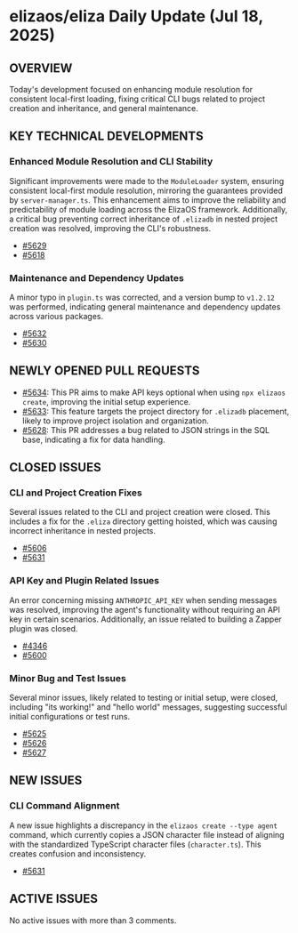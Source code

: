 # elizaos/eliza Daily Update (Jul 18, 2025)
## OVERVIEW 
Today's development focused on enhancing module resolution for consistent local-first loading, fixing critical CLI bugs related to project creation and inheritance, and general maintenance.

## KEY TECHNICAL DEVELOPMENTS

### Enhanced Module Resolution and CLI Stability
Significant improvements were made to the `ModuleLoader` system, ensuring consistent local-first module resolution, mirroring the guarantees provided by `server-manager.ts`. This enhancement aims to improve the reliability and predictability of module loading across the ElizaOS framework. Additionally, a critical bug preventing correct inheritance of `.elizadb` in nested project creation was resolved, improving the CLI's robustness.
- [#5629](https://github.com/elizaos/eliza/pull/5629)
- [#5618](https://github.com/elizaos/eliza/pull/5618)

### Maintenance and Dependency Updates
A minor typo in `plugin.ts` was corrected, and a version bump to `v1.2.12` was performed, indicating general maintenance and dependency updates across various packages.
- [#5632](https://github.com/elizaos/eliza/pull/5632)
- [#5630](https://github.com/elizaos/eliza/pull/5630)

## NEWLY OPENED PULL REQUESTS
- [#5634](https://github.com/elizaos/eliza/pull/5634): This PR aims to make API keys optional when using `npx elizaos create`, improving the initial setup experience.
- [#5633](https://github.com/elizaos/eliza/pull/5633): This feature targets the project directory for `.elizadb` placement, likely to improve project isolation and organization.
- [#5628](https://github.com/elizaos/eliza/pull/5628): This PR addresses a bug related to JSON strings in the SQL base, indicating a fix for data handling.

## CLOSED ISSUES

### CLI and Project Creation Fixes
Several issues related to the CLI and project creation were closed. This includes a fix for the `.eliza` directory getting hoisted, which was causing incorrect inheritance in nested projects.
- [#5606](https://github.com/elizaos/eliza/issues/5606)
- [#5631](https://github.com/elizaos/eliza/issues/5631)

### API Key and Plugin Related Issues
An error concerning missing `ANTHROPIC_API_KEY` when sending messages was resolved, improving the agent's functionality without requiring an API key in certain scenarios. Additionally, an issue related to building a Zapper plugin was closed.
- [#4346](https://github.com/elizaos/eliza/issues/4346)
- [#5600](https://github.com/elizaos/eliza/issues/5600)

### Minor Bug and Test Issues
Several minor issues, likely related to testing or initial setup, were closed, including "its working!" and "hello world" messages, suggesting successful initial configurations or test runs.
- [#5625](https://github.com/elizaos/eliza/issues/5625)
- [#5626](https://github.com/elizaos/eliza/issues/5626)
- [#5627](https://github.com/elizaos/eliza/issues/5627)

## NEW ISSUES

### CLI Command Alignment
A new issue highlights a discrepancy in the `elizaos create --type agent` command, which currently copies a JSON character file instead of aligning with the standardized TypeScript character files (`character.ts`). This creates confusion and inconsistency.
- [#5631](https://github.com/elizaos/eliza/issues/5631)

## ACTIVE ISSUES
No active issues with more than 3 comments.